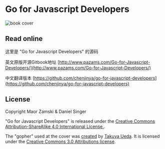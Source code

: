 # Go for Javascript Developers

![book cover](/src/images/cover.png)

## Read online

这里是  "Go for Javascript Developers" 的源码

英文原版开源Gitbook地址 [http://www.pazams.com/Go-for-Javascript-Developers/](http://www.pazams.com/Go-for-Javascript-Developers/)

中文翻译版本 [https://github.com/chenjinya/go-for-javascript-developers](https://github.com/chenjinya/go-for-javascript-developers)

## License

Copyright Maor Zamski & Daniel Singer

"Go for Javascript Developers" is released under the [Creative Commons Attribution-ShareAlike 4.0 International License.](http://creativecommons.org/licenses/by-sa/4.0/).

The "gopher" used at the cover was [created](https://github.com/golang-samples/gopher-vector) by [Takuya Ueda](https://twitter.com/tenntenn). It is licensed under the [Creative Commons 3.0 Attributions license](https://creativecommons.org/licenses/by/3.0/deed).
